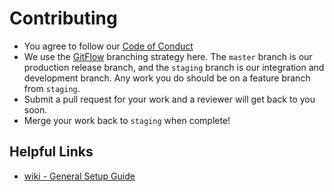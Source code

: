 # Contributing

- You agree to follow our [Code of Conduct](https://github.com/WomenWhoCode/guidelines-resources/blob/master/code_of_conduct.md)
- We use the [GitFlow](https://www.atlassian.com/git/tutorials/comparing-workflows#gitflow-workflow) branching strategy here. The `master` branch is our production release branch, and the `staging` branch is our integration and development branch. Any work you do should be on a feature branch from `staging`.
- Submit a pull request for your work and a reviewer will get back to you soon.
- Merge your work back to `staging` when complete!

## Helpful Links
- [wiki - General Setup Guide](https://github.com/WomenWhoCode/meet-maynard/wiki/General-Setup-Guide)
